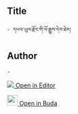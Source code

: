 ## Title
	- དཔལ་ཡུལ་རྫོང་གི་ལོ་རྒྱུས་དེབ་ཐེར།

## Author
	- 



[<img src="https://img.icons8.com/color/25/000000/edit-property.png"> Open in Editor](http://editor.openpecha.org/P000367)

[<img width="25" src="https://library.bdrc.io/icons/BUDA-small.svg"> Open in Buda](https://library.bdrc.io/show/bdr:IE0OPP000367)
